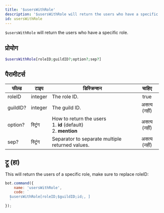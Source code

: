 ```yaml
---
title: '$usersWithRole'
description: '$usersWithRole will return the users who have a specific role.'
id: usersWithRole
---
```


`$usersWithRole` will return the users who have a specific role.

## प्रोयोग

```php
$usersWithRole[roleID;guildID?;option?;sep?]
```

## पैरामीटर्स

| फील्ड    | टाइप     | डिस्क्रिप्शन                                                                         |    चाहिए     |
| -------- | -------- | ------------------------------------------------------------------------------------ |:------------:|
| roleID   | integer  | The role ID.                                                                         |     true     |
| guildID? | integer  | The guild ID.                                                                        | असत्य (नहीं) |
| option?  | स्ट्रिंग | How to return the users <br /> 1. **id** (default) <br /> 2. **mention** | असत्य (नहीं) |
| sep?     | स्ट्रिंग | Separator to separate multiple returned values.                                      | असत्य (नहीं) |

## ट्रू (हा)

This will return the users of a specific role, make sure to replace roleID:

```javascript
bot.command({
    name: 'usersWithRole',
    code: `
  $usersWithRole[roleID;$guildID;id;, ]
  `
});
```
